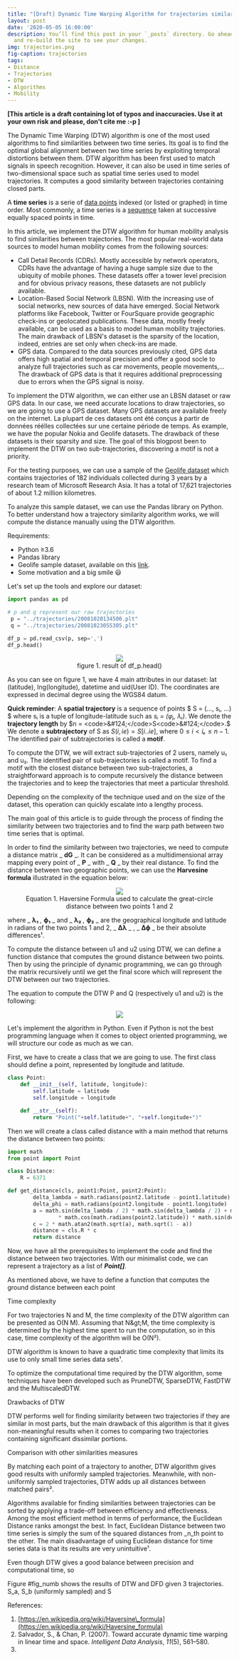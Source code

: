 ```yaml
---
title: "[Draft] Dynamic Time Warping Algorithm for trajectories similarity"
layout: post
date: '2020-05-05 16:00:00'
description: You’ll find this post in your `_posts` directory. Go ahead and edit it
  and re-build the site to see your changes.
img: trajectories.png
fig-caption: trajectories
tags:
- Distance
- Trajectories
- DTW
- Algorithms
- Mobility
---
```


**[This article is a draft containing lot of typos and inaccuracies. Use it at your own risk and please, don't cite me :-p ]**

The Dynamic Time Warping (DTW) algorithm is one of the most used algorithms to find similarities between two time series. Its goal is to find the optimal global alignment between two time series by exploiting temporal distortions between them. DTW algorithm has been first used to match signals in speech recognition. However, it can also be used in time series of two-dimensional space such as spatial time series used to model trajectories. It computes a good similarity between trajectories containing closed parts.

A **time series** is a serie of [data points](https://en.wikipedia.org/wiki/Data_point) indexed (or listed or graphed) in time order. Most commonly, a time series is a [sequence](https://en.wikipedia.org/wiki/Sequence) taken at successive equally spaced points in time.

In this article, we implement the DTW algorithm for human mobility analysis to find similarities between trajectories. The most popular real-world data sources to model human mobility comes from the following sources:

- Call Detail Records (CDRs). Mostly accessible by network operators, CDRs have the advantage of having a huge sample size due to the ubiquity of mobile phones. These datasets offer a tower level precision and for obvious privacy reasons, these datasets are not publicly available.
- Location-Based Social Network (LBSN). With the increasing use of social networks, new sources of data have emerged. Social Network platforms like Facebook, Twitter or FourSquare provide geographic check-ins or geolocated publications. These data, mostly freely available, can be used as a basis to model human mobility trajectories. The main drawback of LBSN&#39;s dataset is the sparsity of the location, indeed, entries are set only when check-ins are made.
- GPS data. Compared to the data sources previously cited, GPS data offers high spatial and temporal precision and offer a good socle to analyze full trajectories such as car movements, people movements,… The drawback of GPS data is that it requires additional preprocessing due to errors when the GPS signal is noisy.

To implement the DTW algorithm, we can either use an LBSN dataset or raw GPS data. In our case, we need accurate locations to draw trajectories, so we are going to use a GPS dataset. Many GPS datasets are available freely on the internet. La plupart de ces datasets ont été conçus à partir de données réélles collectées sur une certaine période de temps. As example, we have the popular Nokia and Geolife datasets. The drawback of these datasets is their sparsity and size. The goal of this blogpost been to implement the DTW on two sub-trajectories, discovering a motif is not a priority.

For the testing purposes, we can use a sample of the [Geolife dataset](https://www.microsoft.com/en-us/download/details.aspx?id=52367) which contains trajectories of 182 individuals collected during 3 years by a research team of Microsoft Research Asia. It has a total of 17,621 trajectories of about 1.2 million kilometres.

To analyze this sample dataset, we can use the Pandas library on Python. To better understand how a trajectory similarity algorithm works, we will compute the distance manually using the DTW algorithm.

Requirements:

- Python ≥3.6
- Pandas library
- Geolife sample dataset, available on this [link](https://github.com/scikit-mobility/tutorials/raw/master/AMLD%202020/data/geolife_sample.txt.gz).
- Some motivation and a big smile 😃

Let&#39;s set up the tools and explore our dataset:

```python
import pandas as pd

# p and q represent our raw trajectories
 p = "../trajectories/20081020134500.plt"
 q = "../trajectories/20081023055305.plt"

df_p = pd.read_csv(p, sep=',')
df_p.head()

```
<div align="center">
	<figure>
  <img src="/assets/img/df.png">
  <figcaption>figure 1. result of df_p.head()</figcaption>
</figure>
</div>


As you can see on figure 1, we have 4 main attributes in our dataset: lat (latitude), lng(longitude), datetime and uid(User ID). The coordinates are expressed in decimal degree using the WGS84 datum.

**Quick reminder**: A **spatial trajectory** is a sequence of points $ S = (…, sᵢ, …) $ where sᵢ is a tuple of longitude-latitude such as _sᵢ = (φⱼ, λᵢ)_. We denote the **trajectory length** by $n = <code>&#124;</code>S<code>&#124;</code>.$ We denote a **subtrajectory** of S as $S(i, ie) = S[i..ie]$, where $0 ≤ i < iₑ ≤ n - 1$. The identified pair of subtrajectories is called a **motif**.

To compute the DTW, we will extract sub-trajectories of 2 users, namely u₁ and u₂. The identified pair of sub-trajectories is called a motif. To find a motif with the closest distance between two sub-trajectories, a straightforward approach is to compute recursively the distance between the trajectories and to keep the trajectories that meet a particular threshold.

Depending on the complexity of the technique used and on the size of the dataset, this operation can quickly escalate into a lengthy process.

The main goal of this article is to guide through the process of finding the similarity between two trajectories and to find the warp path between two time series that is optimal.

In order to find the similarity between two trajectories, we need to compute a distance matrix _ **dG** _. It can be considered as a multidimensional array mapping every point of _ **P** _ with _ **Q** _ by their real distance. To find the distance between two geographic points, we can use the **Harvesine formula** illustrated in the equation below:


<div align="center">
	<figure>
  <img src="/assets/img/haversine.png">
  <figcaption>Equation 1. Haversine Formula used to calculate the great-circle distance between two points 1 and 2</figcaption>
</figure>
</div>


where _ **λ₁** _,_ **ϕ₁** _ and _ **λ₂** _,_ **ϕ₂** _ are the geographical longitude and latitude in radians of the two points 1 and 2, _ **Δλ** _ , _ **Δϕ** _ be their absolute differences¹.

To compute the distance between u1 and u2 using DTW, we can define a function distance that computes the ground distance between two points. Then by using the principle of dynamic programming, we can go through the matrix recursively until we get the final score which will represent the DTW between our two trajectories.

The equation to compute the DTW P and Q (respectively u1 and u2) is the following:

<div align="center">
	<figure>
  <img src="/assets/img/dtw.png">
  <figcaption></figcaption>
</figure>
</div>

Let's implement the algorithm in Python. Even if Python is not the best programming language when it comes to object oriented programming, we will structure our code as much as we can.

First, we have to create a class that we are going to use. The first class should define a point, represented by longitude and latitude.
```python
class Point:
    def __init__(self, latitude, longitude):
        self.latitude = latitude
        self.longitude = longitude

    def __str__(self):
        return "Point("+self.latitude+", "+self.longitude+")"
```

Then we will create a class called distance with a main method that returns the distance between two points:

```python
import math
from point import Point

class Distance:
    R = 6371

def get_distance(cls, point1:Point, point2:Point):
		delta_lambda = math.radians(point2.latitude - point1.latitude)
		delta_phi = math.radians(point2.longitude - point1.longitude)
		a = math.sin(delta_lambda / 2) * math.sin(delta_lambda / 2) + math.cos(math.radians(point1.latitude)) \
				* math.cos(math.radians(point2.latitude)) * math.sin(delta_phi / 2) * math.sin(delta_phi / 2)
		c = 2 * math.atan2(math.sqrt(a), math.sqrt(1 - a))
		distance = cls.R * c
		return distance
```

Now, we have all the prerequisites to implement the code and find the distance between two trajectories. With our minimalist code, we can represent a trajectory as a list of _**Point[]**_.

As mentioned above, we have to define a function that computes the ground distance between each point

Time complexity

For two trajectories N and M, the time complexity of the DTW algorithm can be presented as O(N M). Assuming that N\&gt;M, the time complexity is determined by the highest time spent to run the computation, so in this case, time complexity of the algorithm will be O(N²).

DTW algorithm is known to have a quadratic time complexity that limits its use to only small time series data sets¹.

To optimize the computational time required by the DTW algorithm, some techniques have been developed such as PruneDTW, SparseDTW, FastDTW and the MultiscaledDTW.

Drawbacks of DTW

DTW performs well for finding similarity between two trajectories if they are similar in most parts, but the main drawback of this algorithm is that it gives non-meaningful results when it comes to comparing two trajectories containing significant dissimilar portions.

Comparison with other similarities measures

By matching each point of a trajectory to another, DTW algorithm gives good results with uniformly sampled trajectories. Meanwhile, with non-uniformly sampled trajectories, DTW adds up all distances between matched pairs².

Algorithms available for finding similarities between trajectories can be sorted by applying a trade-off between efficiency and effectiveness. Among the most efficient method in terms of performance, the Euclidean Distance ranks amongst the best. In fact, Euclidean Distance between two time series is simply the sum of the squared distances from _n_th point to the other. The main disadvantage of using Euclidean distance for time series data is that its results are very unintuitive¹.

Even though DTW gives a good balance between precision and computational time, so

Figure #fig\_numb shows the results of DTW and DFD given 3 trajectories. S\_a, S\_b (uniformly sampled) and S

References:

1. [https://en.wikipedia.org/wiki/Haversine\_formula](https://en.wikipedia.org/wiki/Haversine_formula)
2. Salvador, S., &amp; Chan, P. (2007). Toward accurate dynamic time warping in linear time and space. _Intelligent Data Analysis_, _11_(5), 561–580.
3.
